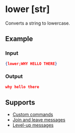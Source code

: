 # lower [str\]

Converts a string to lowercase.

## Example

### Input

```json
{lower;WHY HELLO THERE}
```

### Output

```json
why hello there
```

## Supports

* [Custom commands](/Modules/custom_commands/)
* [Join and leave messages](/Modules/join_leave_messages/)
* [Level-up messages](/Modules/levels/)
